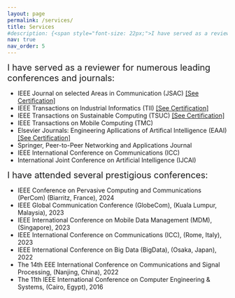 ```yaml
---
layout: page
permalink: /services/
title: Services
#description: {<span style="font-size: 22px;">I have served as a reviewer for numerous conferences and journals.</span> }
nav: true
nav_order: 5
---
```


<span style="font-size: 20px;">I have served as a reviewer for numerous leading conferences and journals:</span>

<ul class="circle-bullets">
<li> IEEE Journal on selected Areas in Communication (JSAC) <a href="/assets/pdf/JSAC_certificate.pdf" target="_blank">[See Certification]</a></li>
<li>IEEE Transactions on Industrial Informatics (TII) <a href="/assets/pdf/JTII_Certificate.pdf" target="_blank">[See Certification]</a></li>
<li>IEEE Transactions on Sustainable Computing (TSUC) <a href="/assets/pdf/TSUS_Certificate.pdf" target="_blank">[See Certification]</a></li>
<li>IEEE Transactions on Mobile Computing (TMC)</li>
<li>Elsevier Journals: Engineering Apllications of Artifical Intelligence (EAAI) <a href="/assets/pdf/Certificate_EAAI.pdf" target="_blank">[See Certification]</a></li>
<li>Springer, Peer-to-Peer Networking and Applications Journal</li>
<li>IEEE International Conference on Communications (ICC)</li>
<li>International Joint Conference on Artificial Intelligence (IJCAI)</li>
</ul>

<span style="font-size: 20px;">I have attended several prestigious conferences:</span>

<ul class="circle-bullets">
<li> IEEE Conference on Pervasive Computing and Communications (PerCom) (Biarritz, France), 2024</li>
<li>IEEE Global Communication Conference (GlobeCom), (Kuala Lumpur, Malaysia), 2023</li>
<li>IEEE International Conference on Mobile Data Management (MDM), (Singapore), 2023</li>
<li>IEEE International Conference on Communications (ICC), (Rome, Italy), 2023</li>
<li>IEEE International Conference on Big Data (BigData), (Osaka, Japan), 2022</li>
<li>The 14th EEE International Conference on Communications and Signal Processing, (Nanjing, China), 2022</li>
<li>The 11th IEEE International Conference on Computer Engineering & Systems, (Cairo, Egypt), 2016</li>
</ul>
